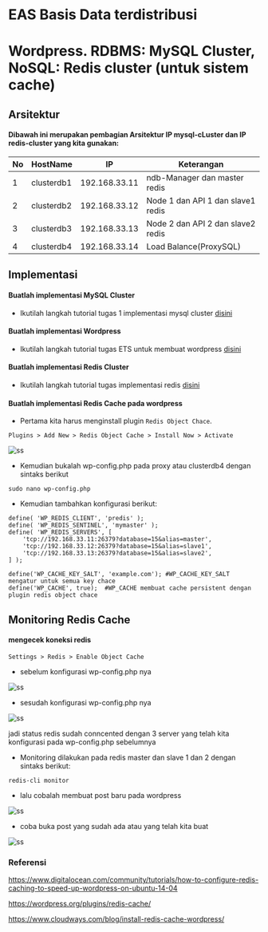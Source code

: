# EAS Basis Data terdistribusi
# Wordpress. RDBMS: MySQL Cluster, NoSQL: Redis cluster (untuk sistem cache)

## Arsitektur
#### Dibawah ini merupakan pembagian Arsitektur IP mysql-cLuster dan IP redis-cluster yang kita gunakan:

No | HostName |    IP    | Keterangan  |
---|----------|----------|-------------|
1  |clusterdb1|192.168.33.11|ndb-Manager dan master redis|
2 |clusterdb2|192.168.33.12|Node 1 dan API 1 dan slave1 redis|
3 |clusterdb3|192.168.33.13|Node 2 dan API 2 dan slave2 redis|
4 |clusterdb4|192.168.33.14|Load Balance(ProxySQL)|

## Implementasi 
#### Buatlah implementasi MySQL Cluster 

- Ikutilah langkah tutorial tugas 1 implementasi mysql cluster [disini](https://github.com/Nirmala01/Basis-Data-Terdistribusi-BDT-/tree/master/tugas%20implementasi)

#### Buatlah implementasi Wordpress 

- Ikutilah langkah tutorial tugas ETS untuk membuat wordpress [disini](https://github.com/Nirmala01/Basis-Data-Terdistribusi-BDT-/blob/master/Tugas%20ETS/read.md)

#### Buatlah implementasi Redis Cluster

- Ikutilah langkah tutorial tugas implementasi redis [disini](https://github.com/Nirmala01/Basis-Data-Terdistribusi-BDT-/blob/master/Tugas%205%20Implementasi%20Redis/read.md)

#### Buatlah implementasi Redis Cache pada wordpress

- Pertama kita harus menginstall plugin  ```Redis Object Chace```.

```
Plugins > Add New > Redis Object Cache > Install Now > Activate
```

![ss](https://github.com/Nirmala01/Basis-Data-Terdistribusi-BDT-/blob/master/Tugas%20UAS/ss/Screenshot%20(73).png)

- Kemudian bukalah wp-config.php pada proxy atau clusterdb4 dengan sintaks berikut 
```
sudo nano wp-config.php
```

- Kemudian tambahkan konfigurasi berikut:
```
define( 'WP_REDIS_CLIENT', 'predis' );
define( 'WP_REDIS_SENTINEL', 'mymaster' );
define( 'WP_REDIS_SERVERS', [
    'tcp://192.168.33.11:26379?database=15&alias=master',
    'tcp://192.168.33.12:26379?database=15&alias=slave1',
    'tcp://192.168.33.13:26379?database=15&alias=slave2',
] );

define('WP_CACHE_KEY_SALT', 'example.com'); #WP_CACHE_KEY_SALT mengatur untuk semua key chace
define('WP_CACHE', true);  #WP_CACHE membuat cache persistent dengan plugin redis object chace
```

## Monitoring Redis Cache

#### mengecek koneksi redis 
```
Settings > Redis > Enable Object Cache
```

- sebelum konfigurasi wp-config.php nya 

![ss](https://github.com/Nirmala01/Basis-Data-Terdistribusi-BDT-/blob/master/Tugas%20UAS/ss/Screenshot%20(75).png)

- sesudah konfigurasi wp-config.php nya

![ss](https://github.com/Nirmala01/Basis-Data-Terdistribusi-BDT-/blob/master/Tugas%20UAS/ss/Screenshot%20(76).png)

jadi status redis sudah conncented dengan 3 server yang telah kita konfigurasi pada wp-config.php sebelumnya

- Monitoring dilakukan pada redis master dan slave 1 dan 2 dengan sintaks berikut:
```
redis-cli monitor
```

- lalu cobalah membuat post baru pada wordpress

![ss](https://github.com/Nirmala01/Basis-Data-Terdistribusi-BDT-/blob/master/Tugas%20UAS/ss/Screenshot%20(77).png)

- coba buka post yang sudah ada atau yang telah kita buat

![ss](https://github.com/Nirmala01/Basis-Data-Terdistribusi-BDT-/blob/master/Tugas%20UAS/ss/Screenshot%20(78).png)


### Referensi
https://www.digitalocean.com/community/tutorials/how-to-configure-redis-caching-to-speed-up-wordpress-on-ubuntu-14-04 

https://wordpress.org/plugins/redis-cache/  

https://www.cloudways.com/blog/install-redis-cache-wordpress/




